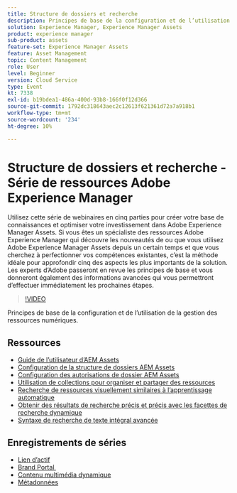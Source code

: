 ```yaml
---
title: Structure de dossiers et recherche
description: Principes de base de la configuration et de l’utilisation de la gestion des ressources numériques
solution: Experience Manager, Experience Manager Assets
product: experience manager
sub-product: assets
feature-set: Experience Manager Assets
feature: Asset Management
topic: Content Management
role: User
level: Beginner
version: Cloud Service
type: Event
kt: 7338
exl-id: b19bdea1-486a-400d-93b8-166f0f12d366
source-git-commit: 1792dc318643aec2c12613f621361d72a7a918b1
workflow-type: tm+mt
source-wordcount: '234'
ht-degree: 10%

---
```


# Structure de dossiers et recherche - Série de ressources Adobe Experience Manager

Utilisez cette série de webinaires en cinq parties pour créer votre base de connaissances et optimiser votre investissement dans Adobe Experience Manager Assets. Si vous êtes un spécialiste des ressources Adobe Experience Manager qui découvre les nouveautés de ou que vous utilisez Adobe Experience Manager Assets depuis un certain temps et que vous cherchez à perfectionner vos compétences existantes, c’est la méthode idéale pour approfondir cinq des aspects les plus importants de la solution. Les experts d’Adobe passeront en revue les principes de base et vous donneront également des informations avancées qui vous permettront d’effectuer immédiatement les prochaines étapes.

>[!VIDEO](https://video.tv.adobe.com/v/332135/?quality=12&learn=on&hidetitle=true)

Principes de base de la configuration et de l’utilisation de la gestion des ressources numériques.

## Ressources

* [Guide de l’utilisateur d’AEM Assets](https://experienceleague.adobe.com/docs/experience-manager-65/assets/home.html?lang=fr)
* [Configuration de la structure de dossiers AEM Assets](https://experienceleague.adobe.com/docs/experience-manager-learn/assets/configuring/baseline-folders.html)
* [Configuration des autorisations de dossier AEM Assets](https://experienceleague.adobe.com/docs/experience-manager-learn/assets/configuring/baseline-permissions.html?lang=fr)
* [Utilisation de collections pour organiser et partager des ressources](https://experienceleague.adobe.com/docs/experience-manager-learn/assets/search-and-discovery/collections.html)
* [Recherche de ressources visuellement similaires à l’apprentissage automatique](https://experienceleague.adobe.com/docs/experience-manager-learn/assets/search-and-discovery/search.html)
* [Obtenir des résultats de recherche précis et précis avec les facettes de recherche dynamique](https://experienceleague.adobe.com/docs/experience-manager-learn/assets/search-and-discovery/search.html)
* [Syntaxe de recherche de texte intégral avancée](https://experienceleague.adobe.com/docs/experience-manager-64/assets/using/gql-search.html?lang=en#using)

## Enregistrements de séries

* [Lien d’actif](asset-link.md)
* [Brand Portal ](brand-portal.md)
* [Contenu multimédia dynamique](dynamic-media.md)
* [Métadonnées](metadata.md)
